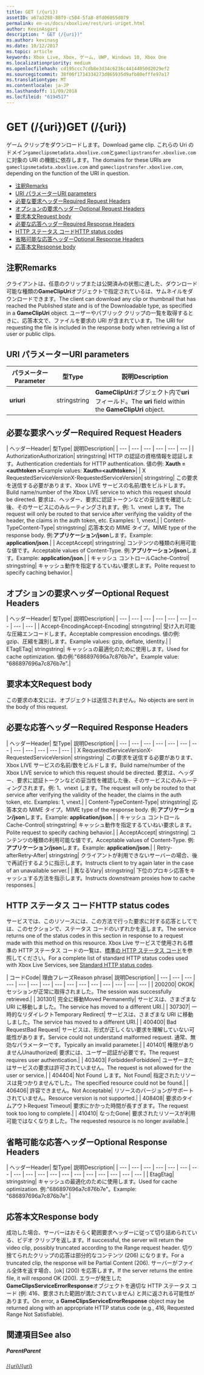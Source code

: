 ```yaml
---
title: GET (/{uri})
assetID: a67a3288-88f9-c504-5fa8-8fd06055d079
permalink: en-us/docs/xboxlive/rest/uri-uriget.html
author: KevinAsgari
description: " GET (/{uri})"
ms.author: kevinasg
ms.date: 10/12/2017
ms.topic: article
keywords: Xbox Live, Xbox, ゲーム, UWP, Windows 10, Xbox One
ms.localizationpriority: medium
ms.openlocfilehash: cd195ccc7cdb8e3d34c6236c44144050d2029ef2
ms.sourcegitcommit: 38f06f1714334273d865935d9afb80efffe97a17
ms.translationtype: MT
ms.contentlocale: ja-JP
ms.lasthandoff: 11/09/2018
ms.locfileid: "6194517"
---
```

# <a name="get-uri"></a><span data-ttu-id="80a01-104">GET (/{uri})</span><span class="sxs-lookup"><span data-stu-id="80a01-104">GET (/{uri})</span></span>
<span data-ttu-id="80a01-105">ゲーム クリップをダウンロードします。</span><span class="sxs-lookup"><span data-stu-id="80a01-105">Download game clip.</span></span> <span data-ttu-id="80a01-106">これらの Uri のドメイン`gameclipsmetadata.xboxlive.com`と`gameclipstransfer.xboxlive.com`に対象の URI の機能に依存します。</span><span class="sxs-lookup"><span data-stu-id="80a01-106">The domains for these URIs are `gameclipsmetadata.xboxlive.com` and `gameclipstransfer.xboxlive.com`, depending on the function of the URI in question.</span></span>
 
  * [<span data-ttu-id="80a01-107">注釈</span><span class="sxs-lookup"><span data-stu-id="80a01-107">Remarks</span></span>](#ID4EX)
  * [<span data-ttu-id="80a01-108">URI パラメーター</span><span class="sxs-lookup"><span data-stu-id="80a01-108">URI parameters</span></span>](#ID4EDB)
  * [<span data-ttu-id="80a01-109">必要な要求ヘッダー</span><span class="sxs-lookup"><span data-stu-id="80a01-109">Required Request Headers</span></span>](#ID4EEC)
  * [<span data-ttu-id="80a01-110">オプションの要求ヘッダー</span><span class="sxs-lookup"><span data-stu-id="80a01-110">Optional Request Headers</span></span>](#ID4EQE)
  * [<span data-ttu-id="80a01-111">要求本文</span><span class="sxs-lookup"><span data-stu-id="80a01-111">Request body</span></span>](#ID4EZF)
  * [<span data-ttu-id="80a01-112">必要な応答ヘッダー</span><span class="sxs-lookup"><span data-stu-id="80a01-112">Required Response Headers</span></span>](#ID4EEG)
  * [<span data-ttu-id="80a01-113">HTTP ステータス コード</span><span class="sxs-lookup"><span data-stu-id="80a01-113">HTTP status codes</span></span>](#ID4EYAAC)
  * [<span data-ttu-id="80a01-114">省略可能な応答ヘッダー</span><span class="sxs-lookup"><span data-stu-id="80a01-114">Optional Response Headers</span></span>](#ID4EOFAC)
  * [<span data-ttu-id="80a01-115">応答本文</span><span class="sxs-lookup"><span data-stu-id="80a01-115">Response body</span></span>](#ID4EOGAC)
 
<a id="ID4EX"></a>

 
## <a name="remarks"></a><span data-ttu-id="80a01-116">注釈</span><span class="sxs-lookup"><span data-stu-id="80a01-116">Remarks</span></span>
 
<span data-ttu-id="80a01-117">クライアントは、任意のクリップまたは公開済みの状態に達した、ダウンロード可能な種類の**GameClipUri**オブジェクトで指定されているは、サムネイルをダウンロードできます。</span><span class="sxs-lookup"><span data-stu-id="80a01-117">The client can download any clip or thumbnail that has reached the Published state and is of the Downloadable type, as specified in a **GameClipUri** object.</span></span> <span data-ttu-id="80a01-118">ユーザーやパブリック クリップの一覧を取得するときに、応答本文で、ファイルを要求の URI が含まれています。</span><span class="sxs-lookup"><span data-stu-id="80a01-118">The URI for requesting the file is included in the response body when retrieving a list of user or public clips.</span></span>
  
<a id="ID4EDB"></a>

 
## <a name="uri-parameters"></a><span data-ttu-id="80a01-119">URI パラメーター</span><span class="sxs-lookup"><span data-stu-id="80a01-119">URI parameters</span></span>
 
| <span data-ttu-id="80a01-120">パラメーター</span><span class="sxs-lookup"><span data-stu-id="80a01-120">Parameter</span></span>| <span data-ttu-id="80a01-121">型</span><span class="sxs-lookup"><span data-stu-id="80a01-121">Type</span></span>| <span data-ttu-id="80a01-122">説明</span><span class="sxs-lookup"><span data-stu-id="80a01-122">Description</span></span>| 
| --- | --- | --- | 
| <b><span data-ttu-id="80a01-123">uri</span><span class="sxs-lookup"><span data-stu-id="80a01-123">uri</span></span></b>| <span data-ttu-id="80a01-124">string</span><span class="sxs-lookup"><span data-stu-id="80a01-124">string</span></span>| <span data-ttu-id="80a01-125"><b>GameClipUri</b>オブジェクト内で<b>uri</b>フィールド。</span><span class="sxs-lookup"><span data-stu-id="80a01-125">The <b>uri</b> field within the <b>GameClipUri</b> object.</span></span>| 
  
<a id="ID4EEC"></a>

 
## <a name="required-request-headers"></a><span data-ttu-id="80a01-126">必要な要求ヘッダー</span><span class="sxs-lookup"><span data-stu-id="80a01-126">Required Request Headers</span></span>
 
| <span data-ttu-id="80a01-127">ヘッダー</span><span class="sxs-lookup"><span data-stu-id="80a01-127">Header</span></span>| <span data-ttu-id="80a01-128">型</span><span class="sxs-lookup"><span data-stu-id="80a01-128">Type</span></span>| <span data-ttu-id="80a01-129">説明</span><span class="sxs-lookup"><span data-stu-id="80a01-129">Description</span></span>| 
| --- | --- | --- | --- | --- | --- | 
| <span data-ttu-id="80a01-130">Authorization</span><span class="sxs-lookup"><span data-stu-id="80a01-130">Authorization</span></span>| <span data-ttu-id="80a01-131">string</span><span class="sxs-lookup"><span data-stu-id="80a01-131">string</span></span>| <span data-ttu-id="80a01-132">HTTP の認証の資格情報を認証します。</span><span class="sxs-lookup"><span data-stu-id="80a01-132">Authentication credentials for HTTP authentication.</span></span> <span data-ttu-id="80a01-133">値の例: <b>Xauth =&lt;authtoken ></b></span><span class="sxs-lookup"><span data-stu-id="80a01-133">Example values: <b>Xauth=&lt;authtoken></b></span></span>| 
| <span data-ttu-id="80a01-134">X RequestedServiceVersion</span><span class="sxs-lookup"><span data-stu-id="80a01-134">X-RequestedServiceVersion</span></span>| <span data-ttu-id="80a01-135">string</span><span class="sxs-lookup"><span data-stu-id="80a01-135">string</span></span>| <span data-ttu-id="80a01-136">この要求を送信する必要があります、Xbox LIVE サービスの名前/数をビルドします。</span><span class="sxs-lookup"><span data-stu-id="80a01-136">Build name/number of the Xbox LIVE service to which this request should be directed.</span></span> <span data-ttu-id="80a01-137">要求は、ヘッダー、要求に認証トークンなどの妥当性を確認した後、そのサービスにのみルーティングされます。例: 1、vnext します。</span><span class="sxs-lookup"><span data-stu-id="80a01-137">The request will only be routed to that service after verifying the validity of the header, the claims in the auth token, etc. Examples: 1, vnext.</span></span>| 
| <span data-ttu-id="80a01-138">Content-Type</span><span class="sxs-lookup"><span data-stu-id="80a01-138">Content-Type</span></span>| <span data-ttu-id="80a01-139">string</span><span class="sxs-lookup"><span data-stu-id="80a01-139">string</span></span>| <span data-ttu-id="80a01-140">応答本文の MIME タイプ。</span><span class="sxs-lookup"><span data-stu-id="80a01-140">MIME type of the response body.</span></span> <span data-ttu-id="80a01-141">例:<b>アプリケーション/json</b>します。</span><span class="sxs-lookup"><span data-stu-id="80a01-141">Example: <b>application/json</b>.</span></span>| 
| <span data-ttu-id="80a01-142">Accept</span><span class="sxs-lookup"><span data-stu-id="80a01-142">Accept</span></span>| <span data-ttu-id="80a01-143">string</span><span class="sxs-lookup"><span data-stu-id="80a01-143">string</span></span>| <span data-ttu-id="80a01-144">コンテンツの種類の利用可能な値です。</span><span class="sxs-lookup"><span data-stu-id="80a01-144">Acceptable values of Content-Type.</span></span> <span data-ttu-id="80a01-145">例:<b>アプリケーション/json</b>します。</span><span class="sxs-lookup"><span data-stu-id="80a01-145">Example: <b>application/json</b>.</span></span>| 
| <span data-ttu-id="80a01-146">キャッシュ コントロール</span><span class="sxs-lookup"><span data-stu-id="80a01-146">Cache-Control</span></span>| <span data-ttu-id="80a01-147">string</span><span class="sxs-lookup"><span data-stu-id="80a01-147">string</span></span>| <span data-ttu-id="80a01-148">キャッシュ動作を指定するていねい要求します。</span><span class="sxs-lookup"><span data-stu-id="80a01-148">Polite request to specify caching behavior.</span></span>| 
  
<a id="ID4EQE"></a>

 
## <a name="optional-request-headers"></a><span data-ttu-id="80a01-149">オプションの要求ヘッダー</span><span class="sxs-lookup"><span data-stu-id="80a01-149">Optional Request Headers</span></span>
 
| <span data-ttu-id="80a01-150">ヘッダー</span><span class="sxs-lookup"><span data-stu-id="80a01-150">Header</span></span>| <span data-ttu-id="80a01-151">型</span><span class="sxs-lookup"><span data-stu-id="80a01-151">Type</span></span>| <span data-ttu-id="80a01-152">説明</span><span class="sxs-lookup"><span data-stu-id="80a01-152">Description</span></span>| 
| --- | --- | --- | --- | --- | --- | --- | --- | --- | 
| <span data-ttu-id="80a01-153">Accept-Encoding</span><span class="sxs-lookup"><span data-stu-id="80a01-153">Accept-Encoding</span></span>| <span data-ttu-id="80a01-154">string</span><span class="sxs-lookup"><span data-stu-id="80a01-154">string</span></span>| <span data-ttu-id="80a01-155">受け入れ可能な圧縮エンコードします。</span><span class="sxs-lookup"><span data-stu-id="80a01-155">Acceptable compression encodings.</span></span> <span data-ttu-id="80a01-156">値の例: gzip、圧縮を識別します。</span><span class="sxs-lookup"><span data-stu-id="80a01-156">Example values: gzip, deflate, identity.</span></span>| 
| <span data-ttu-id="80a01-157">ETag</span><span class="sxs-lookup"><span data-stu-id="80a01-157">ETag</span></span>| <span data-ttu-id="80a01-158">string</span><span class="sxs-lookup"><span data-stu-id="80a01-158">string</span></span>| <span data-ttu-id="80a01-159">キャッシュの最適化のために使用します。</span><span class="sxs-lookup"><span data-stu-id="80a01-159">Used for cache optimization.</span></span> <span data-ttu-id="80a01-160">値の例:"686897696a7c876b7e"。</span><span class="sxs-lookup"><span data-stu-id="80a01-160">Example value: "686897696a7c876b7e".</span></span>| 
  
<a id="ID4EZF"></a>

 
## <a name="request-body"></a><span data-ttu-id="80a01-161">要求本文</span><span class="sxs-lookup"><span data-stu-id="80a01-161">Request body</span></span>
 
<span data-ttu-id="80a01-162">この要求の本文には、オブジェクトは送信されません。</span><span class="sxs-lookup"><span data-stu-id="80a01-162">No objects are sent in the body of this request.</span></span>
  
<a id="ID4EEG"></a>

 
## <a name="required-response-headers"></a><span data-ttu-id="80a01-163">必要な応答ヘッダー</span><span class="sxs-lookup"><span data-stu-id="80a01-163">Required Response Headers</span></span>
 
| <span data-ttu-id="80a01-164">ヘッダー</span><span class="sxs-lookup"><span data-stu-id="80a01-164">Header</span></span>| <span data-ttu-id="80a01-165">型</span><span class="sxs-lookup"><span data-stu-id="80a01-165">Type</span></span>| <span data-ttu-id="80a01-166">説明</span><span class="sxs-lookup"><span data-stu-id="80a01-166">Description</span></span>| 
| --- | --- | --- | --- | --- | --- | --- | --- | --- | --- | --- | --- | 
| <span data-ttu-id="80a01-167">X RequestedServiceVersion</span><span class="sxs-lookup"><span data-stu-id="80a01-167">X-RequestedServiceVersion</span></span>| <span data-ttu-id="80a01-168">string</span><span class="sxs-lookup"><span data-stu-id="80a01-168">string</span></span>| <span data-ttu-id="80a01-169">この要求を送信する必要があります、Xbox LIVE サービスの名前/数をビルドします。</span><span class="sxs-lookup"><span data-stu-id="80a01-169">Build name/number of the Xbox LIVE service to which this request should be directed.</span></span> <span data-ttu-id="80a01-170">要求は、ヘッダー、要求に認証トークンなどの妥当性を確認した後、そのサービスにのみルーティングされます。例: 1、vnext します。</span><span class="sxs-lookup"><span data-stu-id="80a01-170">The request will only be routed to that service after verifying the validity of the header, the claims in the auth token, etc. Examples: 1, vnext.</span></span>| 
| <span data-ttu-id="80a01-171">Content-Type</span><span class="sxs-lookup"><span data-stu-id="80a01-171">Content-Type</span></span>| <span data-ttu-id="80a01-172">string</span><span class="sxs-lookup"><span data-stu-id="80a01-172">string</span></span>| <span data-ttu-id="80a01-173">応答本文の MIME タイプ。</span><span class="sxs-lookup"><span data-stu-id="80a01-173">MIME type of the response body.</span></span> <span data-ttu-id="80a01-174">例:<b>アプリケーション/json</b>します。</span><span class="sxs-lookup"><span data-stu-id="80a01-174">Example: <b>application/json</b>.</span></span>| 
| <span data-ttu-id="80a01-175">キャッシュ コントロール</span><span class="sxs-lookup"><span data-stu-id="80a01-175">Cache-Control</span></span>| <span data-ttu-id="80a01-176">string</span><span class="sxs-lookup"><span data-stu-id="80a01-176">string</span></span>| <span data-ttu-id="80a01-177">キャッシュ動作を指定するていねい要求します。</span><span class="sxs-lookup"><span data-stu-id="80a01-177">Polite request to specify caching behavior.</span></span>| 
| <span data-ttu-id="80a01-178">Accept</span><span class="sxs-lookup"><span data-stu-id="80a01-178">Accept</span></span>| <span data-ttu-id="80a01-179">string</span><span class="sxs-lookup"><span data-stu-id="80a01-179">string</span></span>| <span data-ttu-id="80a01-180">コンテンツの種類の利用可能な値です。</span><span class="sxs-lookup"><span data-stu-id="80a01-180">Acceptable values of Content-Type.</span></span> <span data-ttu-id="80a01-181">例:<b>アプリケーション/json</b>します。</span><span class="sxs-lookup"><span data-stu-id="80a01-181">Example: <b>application/json</b>.</span></span>| 
| <span data-ttu-id="80a01-182">Retry-after</span><span class="sxs-lookup"><span data-stu-id="80a01-182">Retry-After</span></span>| <span data-ttu-id="80a01-183">string</span><span class="sxs-lookup"><span data-stu-id="80a01-183">string</span></span>| <span data-ttu-id="80a01-184">クライアントが利用できないサーバーの場合、後で再試行するように指示します。</span><span class="sxs-lookup"><span data-stu-id="80a01-184">Instructs client to try again later in the case of an unavailable server.</span></span>| 
| <span data-ttu-id="80a01-185">異なる</span><span class="sxs-lookup"><span data-stu-id="80a01-185">Vary</span></span>| <span data-ttu-id="80a01-186">string</span><span class="sxs-lookup"><span data-stu-id="80a01-186">string</span></span>| <span data-ttu-id="80a01-187">下位のプロキシ応答をキャッシュする方法を指示します。</span><span class="sxs-lookup"><span data-stu-id="80a01-187">Instructs downstream proxies how to cache responses.</span></span>| 
  
<a id="ID4EYAAC"></a>

 
## <a name="http-status-codes"></a><span data-ttu-id="80a01-188">HTTP ステータス コード</span><span class="sxs-lookup"><span data-stu-id="80a01-188">HTTP status codes</span></span>
 
<span data-ttu-id="80a01-189">サービスでは、このリソースには、この方法で行った要求に対する応答としてでは、このセクションで、ステータス コードのいずれかを返します。</span><span class="sxs-lookup"><span data-stu-id="80a01-189">The service returns one of the status codes in this section in response to a request made with this method on this resource.</span></span> <span data-ttu-id="80a01-190">Xbox Live サービスで使用される標準の HTTP ステータス コードの一覧は、[標準の HTTP ステータス コード](../../additional/httpstatuscodes.md)を参照してください。</span><span class="sxs-lookup"><span data-stu-id="80a01-190">For a complete list of standard HTTP status codes used with Xbox Live Services, see [Standard HTTP status codes](../../additional/httpstatuscodes.md).</span></span>
 
| <span data-ttu-id="80a01-191">コード</span><span class="sxs-lookup"><span data-stu-id="80a01-191">Code</span></span>| <span data-ttu-id="80a01-192">理由フレーズ</span><span class="sxs-lookup"><span data-stu-id="80a01-192">Reason phrase</span></span>| <span data-ttu-id="80a01-193">説明</span><span class="sxs-lookup"><span data-stu-id="80a01-193">Description</span></span>| 
| --- | --- | --- | --- | --- | --- | --- | --- | --- | --- | --- | --- | --- | --- | --- | 
| <span data-ttu-id="80a01-194">200</span><span class="sxs-lookup"><span data-stu-id="80a01-194">200</span></span>| <span data-ttu-id="80a01-195">OK</span><span class="sxs-lookup"><span data-stu-id="80a01-195">OK</span></span>| <span data-ttu-id="80a01-196">セッションが正常に取得されました。</span><span class="sxs-lookup"><span data-stu-id="80a01-196">The session was successfully retrieved.</span></span>| 
| <span data-ttu-id="80a01-197">301</span><span class="sxs-lookup"><span data-stu-id="80a01-197">301</span></span>| <span data-ttu-id="80a01-198">完全に移動</span><span class="sxs-lookup"><span data-stu-id="80a01-198">Moved Permanently</span></span>| <span data-ttu-id="80a01-199">サービスは、さまざまな URI に移動しました。</span><span class="sxs-lookup"><span data-stu-id="80a01-199">The service has moved to a different URI.</span></span>| 
| <span data-ttu-id="80a01-200">307</span><span class="sxs-lookup"><span data-stu-id="80a01-200">307</span></span>| <span data-ttu-id="80a01-201">一時的なリダイレクト</span><span class="sxs-lookup"><span data-stu-id="80a01-201">Temporary Redirect</span></span>| <span data-ttu-id="80a01-202">サービスは、さまざまな URI に移動しました。</span><span class="sxs-lookup"><span data-stu-id="80a01-202">The service has moved to a different URI.</span></span>| 
| <span data-ttu-id="80a01-203">400</span><span class="sxs-lookup"><span data-stu-id="80a01-203">400</span></span>| <span data-ttu-id="80a01-204">Bad Request</span><span class="sxs-lookup"><span data-stu-id="80a01-204">Bad Request</span></span>| <span data-ttu-id="80a01-205">サービスは、形式が正しくない要求を理解していない可能性があります。</span><span class="sxs-lookup"><span data-stu-id="80a01-205">Service could not understand malformed request.</span></span> <span data-ttu-id="80a01-206">通常、無効なパラメーターです。</span><span class="sxs-lookup"><span data-stu-id="80a01-206">Typically an invalid parameter.</span></span>| 
| <span data-ttu-id="80a01-207">401</span><span class="sxs-lookup"><span data-stu-id="80a01-207">401</span></span>| <span data-ttu-id="80a01-208">権限がありません</span><span class="sxs-lookup"><span data-stu-id="80a01-208">Unauthorized</span></span>| <span data-ttu-id="80a01-209">要求には、ユーザー認証が必要です。</span><span class="sxs-lookup"><span data-stu-id="80a01-209">The request requires user authentication.</span></span>| 
| <span data-ttu-id="80a01-210">403</span><span class="sxs-lookup"><span data-stu-id="80a01-210">403</span></span>| <span data-ttu-id="80a01-211">Forbidden</span><span class="sxs-lookup"><span data-stu-id="80a01-211">Forbidden</span></span>| <span data-ttu-id="80a01-212">ユーザーまたはサービスの要求は許可されていません。</span><span class="sxs-lookup"><span data-stu-id="80a01-212">The request is not allowed for the user or service.</span></span>| 
| <span data-ttu-id="80a01-213">404</span><span class="sxs-lookup"><span data-stu-id="80a01-213">404</span></span>| <span data-ttu-id="80a01-214">Not Found します。</span><span class="sxs-lookup"><span data-stu-id="80a01-214">Not Found</span></span>| <span data-ttu-id="80a01-215">指定されたリソースは見つかりませんでした。</span><span class="sxs-lookup"><span data-stu-id="80a01-215">The specified resource could not be found.</span></span>| 
| <span data-ttu-id="80a01-216">406</span><span class="sxs-lookup"><span data-stu-id="80a01-216">406</span></span>| <span data-ttu-id="80a01-217">許容できません。</span><span class="sxs-lookup"><span data-stu-id="80a01-217">Not Acceptable</span></span>| <span data-ttu-id="80a01-218">リソースのバージョンがサポートされていません。</span><span class="sxs-lookup"><span data-stu-id="80a01-218">Resource version is not supported.</span></span>| 
| <span data-ttu-id="80a01-219">408</span><span class="sxs-lookup"><span data-stu-id="80a01-219">408</span></span>| <span data-ttu-id="80a01-220">要求のタイムアウト</span><span class="sxs-lookup"><span data-stu-id="80a01-220">Request Timeout</span></span>| <span data-ttu-id="80a01-221">要求にかかった時間が長すぎます。</span><span class="sxs-lookup"><span data-stu-id="80a01-221">The request took too long to complete.</span></span>| 
| <span data-ttu-id="80a01-222">410</span><span class="sxs-lookup"><span data-stu-id="80a01-222">410</span></span>| <span data-ttu-id="80a01-223">なった</span><span class="sxs-lookup"><span data-stu-id="80a01-223">Gone</span></span>| <span data-ttu-id="80a01-224">要求されたリソースが利用可能ではなくなりました。</span><span class="sxs-lookup"><span data-stu-id="80a01-224">The requested resource is no longer available.</span></span>| 
  
<a id="ID4EOFAC"></a>

 
## <a name="optional-response-headers"></a><span data-ttu-id="80a01-225">省略可能な応答ヘッダー</span><span class="sxs-lookup"><span data-stu-id="80a01-225">Optional Response Headers</span></span>
 
| <span data-ttu-id="80a01-226">ヘッダー</span><span class="sxs-lookup"><span data-stu-id="80a01-226">Header</span></span>| <span data-ttu-id="80a01-227">型</span><span class="sxs-lookup"><span data-stu-id="80a01-227">Type</span></span>| <span data-ttu-id="80a01-228">説明</span><span class="sxs-lookup"><span data-stu-id="80a01-228">Description</span></span>| 
| --- | --- | --- | --- | --- | --- | --- | --- | --- | --- | --- | --- | --- | --- | --- | --- | --- | --- | 
| <span data-ttu-id="80a01-229">Etag</span><span class="sxs-lookup"><span data-stu-id="80a01-229">Etag</span></span>| <span data-ttu-id="80a01-230">string</span><span class="sxs-lookup"><span data-stu-id="80a01-230">string</span></span>| <span data-ttu-id="80a01-231">キャッシュの最適化のために使用します。</span><span class="sxs-lookup"><span data-stu-id="80a01-231">Used for cache optimization.</span></span> <span data-ttu-id="80a01-232">例:"686897696a7c876b7e"。</span><span class="sxs-lookup"><span data-stu-id="80a01-232">Example: "686897696a7c876b7e".</span></span>| 
  
<a id="ID4EOGAC"></a>

 
## <a name="response-body"></a><span data-ttu-id="80a01-233">応答本文</span><span class="sxs-lookup"><span data-stu-id="80a01-233">Response body</span></span>
 
<a id="ID4EUGAC"></a>

  
 
<span data-ttu-id="80a01-234">成功した場合、サーバーはおそらく範囲要求ヘッダーに従って切り詰められている、ビデオ クリップを返します。</span><span class="sxs-lookup"><span data-stu-id="80a01-234">If successful, the server will return the video clip, possibly truncated according to the Range request header.</span></span> <span data-ttu-id="80a01-235">切り捨てられたクリップの応答は部分的なコンテンツ (206) になります。</span><span class="sxs-lookup"><span data-stu-id="80a01-235">For a truncated clip, the response will be Partial Content (206).</span></span> <span data-ttu-id="80a01-236">サーバーがファイル全体を返す場合、[ok] (200) を応答します。</span><span class="sxs-lookup"><span data-stu-id="80a01-236">If the server returns the entire file, it will respond OK (200).</span></span> <span data-ttu-id="80a01-237">エラーが発生した**GameClipsServiceErrorResponse**オブジェクトを適切な HTTP ステータス コード (例: 416、要求された範囲が満たされていません) と共に返される可能性があります。</span><span class="sxs-lookup"><span data-stu-id="80a01-237">On error, a **GameClipsServiceErrorResponse** object may be returned along with an appropriate HTTP status code (e.g., 416, Requested Range Not Satisfiable).</span></span>
   
<a id="ID4E4GAC"></a>

 
## <a name="see-also"></a><span data-ttu-id="80a01-238">関連項目</span><span class="sxs-lookup"><span data-stu-id="80a01-238">See also</span></span>
 
<a id="ID4E6GAC"></a>

 
##### <a name="parent"></a><span data-ttu-id="80a01-239">Parent</span><span class="sxs-lookup"><span data-stu-id="80a01-239">Parent</span></span> 

[<span data-ttu-id="80a01-240">/{uri}</span><span class="sxs-lookup"><span data-stu-id="80a01-240">/{uri}</span></span>](uri-uri.md)

   